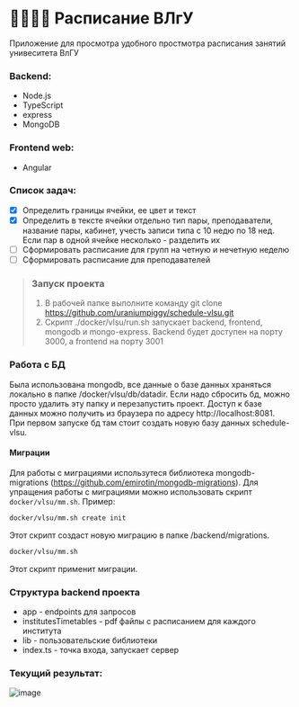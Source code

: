 # :man_student::iphone::fire: Расписание ВЛгУ
Приложение для просмотра удобного простмотра расписания занятий унивеситета ВлГУ
### Backend:
* Node.js
* TypeScript
* express
* MongoDB

### Frontend web:
* Angular

 ### Список задач:
 - [x] Определить границы ячейки, ее цвет и текст
 - [x] Определить в тексте ячейки отдельно тип пары, преподаватели, название пары, кабинет, учесть записи типа с 10 недю по 18 нед. Если пар в одной ячейке несколько - разделить их
 - [ ] Сформировать расписание для групп на четную и нечетную неделю
 - [ ] Сформировать расписание для преподавателей

 > ### Запуск проекта
 > 1. В рабочей папке выполните команду git clone https://github.com/uraniumpiggy/schedule-vlsu.git
 > 2. Скрипт ./docker/vlsu/run.sh запускает backend, frontend, mongodb и mongo-express. Backend будет доступен на порту 3000, а frontend на порту 3001

 ### Работа с БД
 Была использована mongodb, все данные о базе данных храняться локально в папке /docker/vlsu/db/datadir. Если надо сбросить бд, можно просто удалить эту папку и перезапустить проект.
 Доступ к базе данных можно получить из браузера по адресу http://localhost:8081. При первом запуске бд там cтоит создать новую базу данных schedule-vlsu.
 
 #### Миграции
 Для работы с миграциями использутеся библиотека mongodb-migrations (https://github.com/emirotin/mongodb-migrations). Для упращения работы с миграциями можно использовать скрипт `docker/vlsu/mm.sh`. 
 Пример:
 ```sh
docker/vlsu/mm.sh create init
 ```
 Этот скрипт создаст новую миграцию в папке /backend/migrations.
```sh
docker/vlsu/mm.sh
 ```
 Этот скрипт применит миграции.

 ### Структура backend проекта
 - app - endpoints для запросов
 - institutesTimetables - pdf файлы с расписанием для каждого института
 - lib - пользовательские библиотеки
 - index.ts - точка входа, запускает сервер

### Текущий результат:
![image](https://user-images.githubusercontent.com/98849146/152606879-f92b1924-ecc2-43c2-b276-fcfd1ae7ad4a.png)
